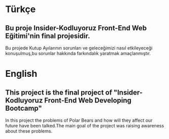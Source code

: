 
# Türkçe
## Bu proje Insider-Kodluyoruz Front-End Web Eğitimi'nin final projesidir.

Bu projede Kutup Ayılarının sorunları ve geleceğimizi nasıl etkileyeceği konuşulmuş,bu sorunlar hakkında farkındalık yaratmak amaçlanmıştır.



# English
## This project is the final project of "Insider-Kodluyoruz Front-End Web Developing Bootcamp"

In this project the problems of Polar Bears and how will they affect our future have been talked.The main goal of the project was raising awareness about these problems.
